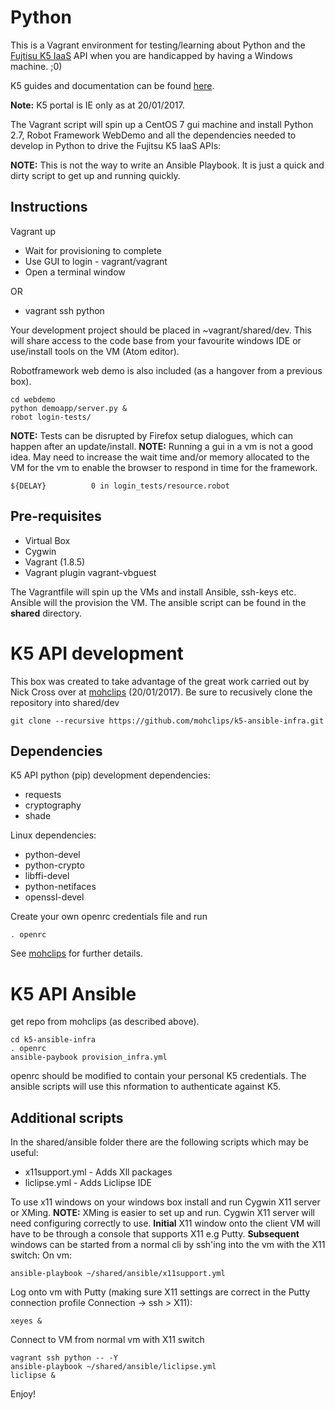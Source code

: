 Python
============

This is a Vagrant environment for testing/learning about Python and the [Fujtisu K5 IaaS](https://s-portal.cloud.global.fujitsu.com) API when you are handicapped by having a Windows machine. ;0)

K5 guides and documentation can be found [here](http://www.fujitsu.com/global/solutions/cloud/k5/guides/).

**Note:** K5 portal is IE only as at 20/01/2017.

The Vagrant script will spin up a CentOS 7 gui machine and install Python 2.7, Robot Framework WebDemo and all the dependencies needed to develop in Python to drive the Fujitsu K5 IaaS APIs:

**NOTE:** This is not the way to write an Ansible Playbook. It is just a quick and dirty script to get up and running quickly.

Instructions
------------

Vagrant up
* Wait for provisioning to complete
* Use GUI to login - vagrant/vagrant
* Open a terminal window

OR

* vagrant ssh python

Your development project should be placed in ~vagrant/shared/dev. This will share access to the code base from your favourite windows IDE or use/install tools on the VM (Atom editor).

Robotframework web demo is also included (as a hangover from a previous box).

```
cd webdemo
python demoapp/server.py &
robot login-tests/
```
**NOTE:** Tests can be disrupted by Firefox setup dialogues, which can happen after an update/install.
**NOTE:** Running a gui in a vm is not a good idea. May need to increase the wait time and/or memory allocated to the VM for the vm to enable the browser to respond in time for the framework.
```
${DELAY}          0 in login_tests/resource.robot
```

Pre-requisites
--------------

* Virtual Box
* Cygwin
* Vagrant (1.8.5)
* Vagrant plugin vagrant-vbguest

The Vagrantfile will spin up the VMs and install Ansible, ssh-keys etc. Ansible will the provision the VM. The ansible script can be found in the **shared** directory.

K5 API development
==================
This box was created to take advantage of the great work carried out by Nick Cross over at [mohclips](https://github.com/mohclips/k5-ansible-infra) (20/01/2017). Be sure to recusively clone the repository into shared/dev
```
git clone --recursive https://github.com/mohclips/k5-ansible-infra.git
```

Dependencies
------------

K5 API python (pip) development dependencies:


* requests
* cryptography
* shade

Linux dependencies:


* python-devel
* python-crypto
* libffi-devel
* python-netifaces
* openssl-devel

Create your own openrc credentials file and run
```
. openrc
```
See [mohclips](https://github.com/mohclips/k5-ansible-infra) for further details.

K5 API Ansible
==============

get repo from mohclips (as described above).
```
cd k5-ansible-infra
. openrc
ansible-paybook provision_infra.yml
```

openrc should be modified to contain your personal K5 credentials. The ansible scripts will use this nformation to authenticate against K5.

Additional scripts
------------------
In the shared/ansible folder there are the following scripts which may be useful:

* x11support.yml - Adds Xll packages
* liclipse.yml - Adds Liclipse IDE

To use x11 windows on your windows box install and run Cygwin X11 server or XMing.
**NOTE:** XMing is easier to set up and run. Cygwin X11 server will need configuring correctly to use. **Initial** X11 window onto the client VM will have to be through a console that supports X11 e.g Putty. **Subsequent** windows can be started  from a normal cli by ssh'ing into the vm with the X11 switch:
On vm:
```
ansible-playbook ~/shared/ansible/x11support.yml
```
Log onto vm with Putty (making sure X11 settings are correct in the Putty connection profile Connection -> ssh > X11):
```
xeyes &
```
Connect to VM from normal vm with X11 switch
```
vagrant ssh python -- -Y
ansible-playbook ~/shared/ansible/liclipse.yml
liclipse &
```


Enjoy!
